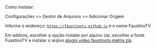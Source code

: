 Como Instalar: 

Configurações >> Gestor de Arquivos >> Adicionar Origem

Informe o endereço: <code>https://faustinotv.github.io</code> e o nome FaustinoTV

Em addons, escolher a opção instalar por aquivo zip, escolher a fonte FuastinoTV e instalar o arqivo <a href="plugin.video.faustinotv.matrix.zip">plugin.video.faustinotv.matrix.zip</a>
